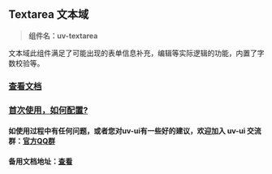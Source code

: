 ## Textarea 文本域

> **组件名：uv-textarea**

文本域此组件满足了可能出现的表单信息补充，编辑等实际逻辑的功能，内置了字数校验等。

### [查看文档](https://www.uvui.cn/components/textarea.html)

### <a href="https://www.uvui.cn/components/quickstart.html" target="_blank">首次使用，如何配置?</a>

#### 如使用过程中有任何问题，或者您对uv-ui有一些好的建议，欢迎加入 uv-ui 交流群：<a href="https://www.uvui.cn/components/addQQGroup.html" target="_blank">官方QQ群</a>

#### 备用文档地址：[查看](https://uvui.ppiyy.cn/components/textarea.html)